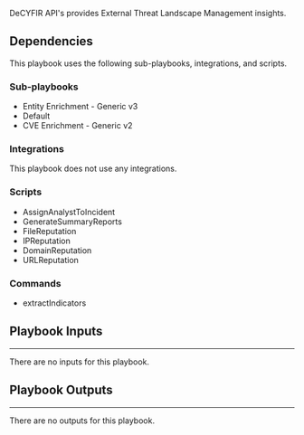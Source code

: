 DeCYFIR API's provides External Threat Landscape Management insights.

## Dependencies
This playbook uses the following sub-playbooks, integrations, and scripts.

### Sub-playbooks
* Entity Enrichment - Generic v3
* Default
* CVE Enrichment - Generic v2

### Integrations
This playbook does not use any integrations.

### Scripts
* AssignAnalystToIncident
* GenerateSummaryReports
* FileReputation
* IPReputation
* DomainReputation
* URLReputation

### Commands
* extractIndicators

## Playbook Inputs
---
There are no inputs for this playbook.

## Playbook Outputs
---
There are no outputs for this playbook.
